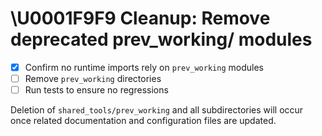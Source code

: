 # \U0001F9F9 Cleanup: Remove deprecated prev_working/ modules

- [x] Confirm no runtime imports rely on `prev_working` modules
- [ ] Remove `prev_working` directories
- [ ] Run tests to ensure no regressions

Deletion of `shared_tools/prev_working` and all subdirectories will occur once
related documentation and configuration files are updated.

